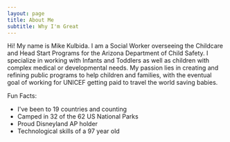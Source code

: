 ```yaml
---
layout: page
title: About Me
subtitle: Why I'm Great
---
```


Hi! My name is Mike Kulbida.  I am a Social Worker overseeing the Childcare and Head Start Programs for the 
Arizona Department of Child Safety. I specialize in working with Infants and Toddlers as well as children 
with complex medical or developmental needs. My passion lies in creating and refining public programs to help 
children and families, with the eventual goal of working for UNICEF getting paid to travel the world saving babies.

Fun Facts:
- I've been to 19 countries and counting
- Camped in 32 of the 62 US National Parks
- Proud Disneyland AP holder
- Technological skills of a 97 year old
